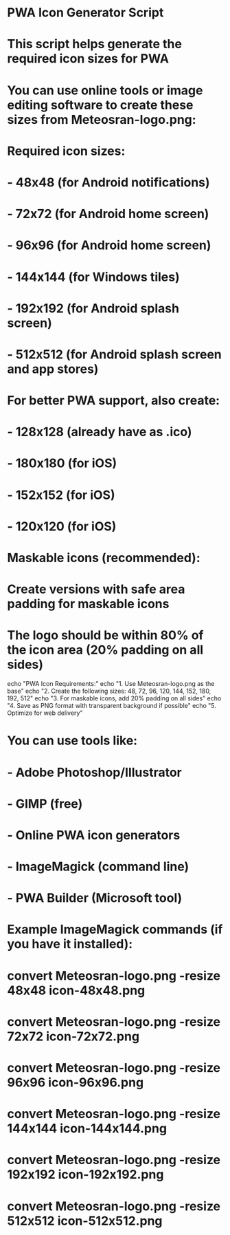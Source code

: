# PWA Icon Generator Script
# This script helps generate the required icon sizes for PWA

# You can use online tools or image editing software to create these sizes from Meteosran-logo.png:
# 
# Required icon sizes:
# - 48x48 (for Android notifications)
# - 72x72 (for Android home screen)
# - 96x96 (for Android home screen)
# - 144x144 (for Windows tiles)
# - 192x192 (for Android splash screen)
# - 512x512 (for Android splash screen and app stores)
#
# For better PWA support, also create:
# - 128x128 (already have as .ico)
# - 180x180 (for iOS)
# - 152x152 (for iOS)
# - 120x120 (for iOS)
#
# Maskable icons (recommended):
# Create versions with safe area padding for maskable icons
# The logo should be within 80% of the icon area (20% padding on all sides)

echo "PWA Icon Requirements:"
echo "1. Use Meteosran-logo.png as the base"
echo "2. Create the following sizes: 48, 72, 96, 120, 144, 152, 180, 192, 512"
echo "3. For maskable icons, add 20% padding on all sides"
echo "4. Save as PNG format with transparent background if possible"
echo "5. Optimize for web delivery"

# You can use tools like:
# - Adobe Photoshop/Illustrator
# - GIMP (free)
# - Online PWA icon generators
# - ImageMagick (command line)
# - PWA Builder (Microsoft tool)

# Example ImageMagick commands (if you have it installed):
# convert Meteosran-logo.png -resize 48x48 icon-48x48.png
# convert Meteosran-logo.png -resize 72x72 icon-72x72.png
# convert Meteosran-logo.png -resize 96x96 icon-96x96.png
# convert Meteosran-logo.png -resize 144x144 icon-144x144.png
# convert Meteosran-logo.png -resize 192x192 icon-192x192.png
# convert Meteosran-logo.png -resize 512x512 icon-512x512.png
